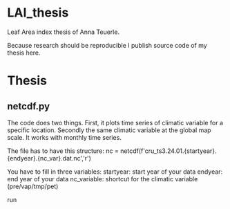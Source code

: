 # LAI_thesis

Leaf Area index thesis of Anna Teuerle.

Because research should be reproducible I publish source code of my thesis here.

Thesis
======

netcdf.py
---------

The code does two things. First, it plots time series of climatic variable for a specific location. Secondly the same climatic variable at the global map scale. It works with monthly time series.

The file has to have this structure: nc = netcdf(f'cru_ts3.24.01.{startyear}.{endyear}.{nc_var}.dat.nc','r')

You have to fill in three variables:
startyear: start year of your data 
endyear: end year of your data
nc_variable: shortcut for the climatic variable (pre/vap/tmp/pet)

run
